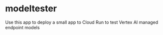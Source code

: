 # modeltester
Use this app to deploy a small app to Cloud Run to test Vertex AI managed endpoint models

